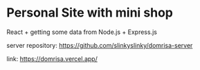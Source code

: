# Personal Site with mini shop 
React + getting some data from Node.js + Express.js 

server repository: https://github.com/slinkyslinky/domrisa-server

link: https://domrisa.vercel.app/
